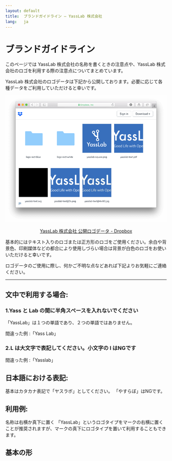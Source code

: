 ```yaml
---
layout: default
title:  ブランドガイドライン – YassLab 株式会社
lang:   ja
---
```


# ブランドガイドライン

このページでは YassLab 株式会社の名称を書くときの注意点や、YassLab 株式会社のロゴを利用する際の注意点についてまとめています。


YassLab 株式会社のロゴデータは下記から公開しております。必要に応じて各種データをご利用していただけると幸いです。


[![Screenshot: 公開ロゴデータ - Dropbox](/img/logos-on-dropbox.png)](https://www.dropbox.com/sh/mvjm7ascrn85awb/AADIoBdfQN7YUv3O3jAGfpVGa?dl=0)

<center><a href="https://www.dropbox.com/sh/mvjm7ascrn85awb/AADIoBdfQN7YUv3O3jAGfpVGa?dl=0">YassLab 株式会社 公開ロゴデータ - Dropbox</a></center>

基本的にはテキスト入りのロゴまたは正方形のロゴをご使用ください。余白や背景色、印刷媒体などの都合により使用しづらい場合は背景が白色のロゴをお使いいただけると幸いです。

ロゴデータのご使用に際し、何かご不明な点などあれば下記よりお気軽にご連絡ください。

--- 

## 文中で利用する場合:
### 1.Yass と Lab の間に半角スペースを入れないでください

「YassLab」は１つの単語であり、２つの単語ではありません。

間違った例 :「Yass Lab」

### 2.L は大文字で表記してください。小文字の l はNGです

間違った例 :「Yasslab」

## 日本語における表記:

基本はカタカナ表記で「ヤスラボ」としてください。
「やすらぼ」はNGです。

## 利用例:
名称は右横か真下に置く
「YassLab」というロゴタイプをマークの右横に置くことが推奨されますが、マークの真下にロゴタイプを置いて利用することもできます。

## 基本の形

